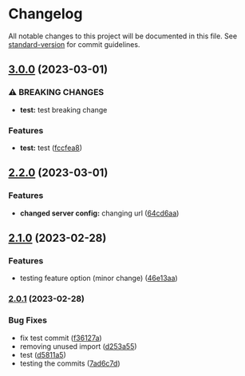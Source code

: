 # Changelog

All notable changes to this project will be documented in this file. See [standard-version](https://github.com/conventional-changelog/standard-version) for commit guidelines.

## [3.0.0](https://github.com/farahyasserr/SocialMedia/compare/v2.2.0...v3.0.0) (2023-03-01)


### ⚠ BREAKING CHANGES

* **test:** test breaking change

### Features

* **test:** test ([fccfea8](https://github.com/farahyasserr/SocialMedia/commit/fccfea8d3c24949c6bb98c59c1c0af8594347aa4))

## [2.2.0](https://github.com/farahyasserr/SocialMedia/compare/v2.1.0...v2.2.0) (2023-03-01)


### Features

* **changed server config:** changing url ([64cd6aa](https://github.com/farahyasserr/SocialMedia/commit/64cd6aaba1b6b7f86e982798ffd0cffdd6bbd9ac))

## [2.1.0](https://github.com/farahyasserr/SocialMedia/compare/v2.0.1...v2.1.0) (2023-02-28)


### Features

* testing feature option (minor change) ([46e13aa](https://github.com/farahyasserr/SocialMedia/commit/46e13aa66972aacef220787fd5f50a11f3489ea4))

### [2.0.1](https://github.com/farahyasserr/SocialMedia/compare/v1.0.4...v2.0.1) (2023-02-28)


### Bug Fixes

* fix test commit ([f36127a](https://github.com/farahyasserr/SocialMedia/commit/f36127aa5638d02a3e3682dd40dc13d854a4076f))
* removing unused import ([d253a55](https://github.com/farahyasserr/SocialMedia/commit/d253a55d1f2412bd07c093710f30cafa6daae09e))
* test ([d5811a5](https://github.com/farahyasserr/SocialMedia/commit/d5811a5aff6ffac938716acf3b1e9831f58829da))
* testing the commits ([7ad6c7d](https://github.com/farahyasserr/SocialMedia/commit/7ad6c7d89d2788842ab3ca9ed1549a3d686b427b))
